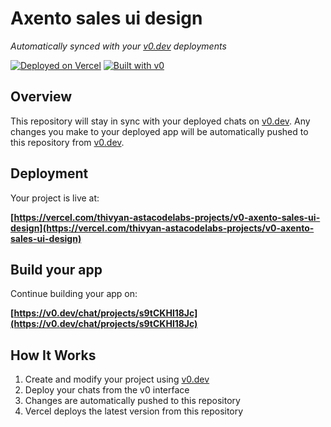 # Axento sales ui design

*Automatically synced with your [v0.dev](https://v0.dev) deployments*

[![Deployed on Vercel](https://img.shields.io/badge/Deployed%20on-Vercel-black?style=for-the-badge&logo=vercel)](https://vercel.com/thivyan-astacodelabs-projects/v0-axento-sales-ui-design)
[![Built with v0](https://img.shields.io/badge/Built%20with-v0.dev-black?style=for-the-badge)](https://v0.dev/chat/projects/s9tCKHl18Jc)

## Overview

This repository will stay in sync with your deployed chats on [v0.dev](https://v0.dev).
Any changes you make to your deployed app will be automatically pushed to this repository from [v0.dev](https://v0.dev).

## Deployment

Your project is live at:

**[https://vercel.com/thivyan-astacodelabs-projects/v0-axento-sales-ui-design](https://vercel.com/thivyan-astacodelabs-projects/v0-axento-sales-ui-design)**

## Build your app

Continue building your app on:

**[https://v0.dev/chat/projects/s9tCKHl18Jc](https://v0.dev/chat/projects/s9tCKHl18Jc)**

## How It Works

1. Create and modify your project using [v0.dev](https://v0.dev)
2. Deploy your chats from the v0 interface
3. Changes are automatically pushed to this repository
4. Vercel deploys the latest version from this repository